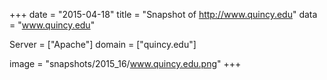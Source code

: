 
+++
date = "2015-04-18"
title = "Snapshot of http://www.quincy.edu"
data = "www.quincy.edu"

Server = ["Apache"]
domain = ["quincy.edu"]

  image = "snapshots/2015_16/www.quincy.edu.png"
+++
#
